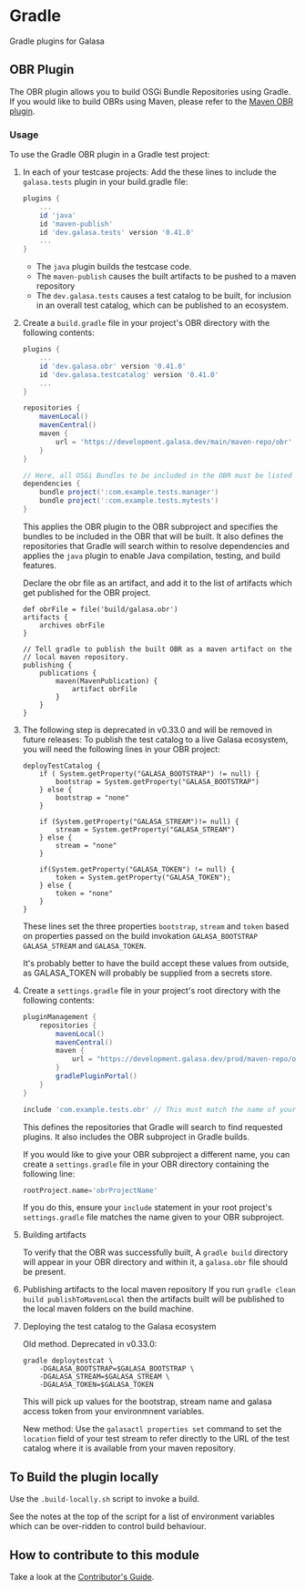 # Gradle
Gradle plugins for Galasa 

## OBR Plugin
The OBR plugin allows you to build OSGi Bundle Repositories using Gradle. If you would like to build OBRs using Maven, please refer to the [Maven OBR plugin](https://github.com/galasa-dev/galasa/blob/main/modules/maven/README.md). 

### Usage 
To use the Gradle OBR plugin in a Gradle test project:

1. In each of your testcase projects: Add the these lines to include the `galasa.tests` plugin in your build.gradle file:
    ```groovy
    plugins {
        ...
        id 'java' 
        id 'maven-publish'
        id 'dev.galasa.tests' version '0.41.0'
        ...
    }
    ```
    - The `java` plugin builds the testcase code.
    - The `maven-publish` causes the built artifacts to be pushed to a maven repository
    - The `dev.galasa.tests` causes a test catalog to be built, for inclusion in an overall test catalog, which can be published to an ecosystem.

2. Create a `build.gradle` file in your project's OBR directory with the following contents:

    ```groovy
    plugins {
        ...
        id 'dev.galasa.obr' version '0.41.0'
        id 'dev.galasa.testcatalog' version '0.41.0'
        ...
    }

    repositories {
        mavenLocal()
        mavenCentral()
        maven {
            url = 'https://development.galasa.dev/main/maven-repo/obr'
        }
    }

    // Here, all OSGi Bundles to be included in the OBR must be listed using the 'bundle' configuration
    dependencies {
        bundle project(':com.example.tests.manager')
        bundle project(':com.example.tests.mytests')
    }
    ```
    This applies the OBR plugin to the OBR subproject and specifies the bundles to be included in the OBR that will be built. It also defines the repositories that Gradle will search within to resolve dependencies and applies the `java` plugin to enable Java compilation, testing, and build features.


    Declare the obr file as an artifact, and add it to the list of artifacts which get published for the OBR project.
    ```
    def obrFile = file('build/galasa.obr')
    artifacts {
        archives obrFile
    }

    // Tell gradle to publish the built OBR as a maven artifact on the 
    // local maven repository.
    publishing {
        publications {
            maven(MavenPublication) {
                artifact obrFile
            }
        }
    }
    ```

3. The following step is deprecated in v0.33.0 and will be removed in future releases:
To publish the test catalog to a live Galasa ecosystem, you will need the following lines in your OBR project:
    ```
    deployTestCatalog {
        if ( System.getProperty("GALASA_BOOTSTRAP") != null) {
            bootstrap = System.getProperty("GALASA_BOOTSTRAP")
        } else {
            bootstrap = "none"
        }

        if (System.getProperty("GALASA_STREAM")!= null) {
            stream = System.getProperty("GALASA_STREAM")
        } else {
            stream = "none"
        }

        if(System.getProperty("GALASA_TOKEN") != null) {
            token = System.getProperty("GALASA_TOKEN");
        } else {
            token = "none"
        }
    }
    ```
    
    These lines set the three properties `bootstrap`, `stream` and `token` based on properties 
    passed on the build invokation `GALASA_BOOTSTRAP` `GALASA_STREAM` and `GALASA_TOKEN`.
    
    It's probably better to have the build accept these values from outside, as GALASA_TOKEN will
    probably be supplied from a secrets store.

4. Create a `settings.gradle` file in your project's root directory with the following contents:
   
    ```groovy
    pluginManagement {
        repositories {
            mavenLocal()
            mavenCentral()
            maven {
                url = "https://development.galasa.dev/prod/maven-repo/obr"
            }
            gradlePluginPortal()
        }
    }

    include 'com.example.tests.obr' // This must match the name of your OBR subproject.
    ```

    This defines the repositories that Gradle will search to find requested plugins. It also includes the OBR subproject in Gradle builds.

    If you would like to give your OBR subproject a different name, you can create a `settings.gradle` file in your OBR directory containing the following line:
    
    ```groovy
    rootProject.name='obrProjectName'
    ```
    
    If you do this, ensure your `include` statement in your root project's `settings.gradle` file matches the name given to your OBR subproject.

5. Building artifacts

    To verify that the OBR was successfully built, A `gradle build` directory will appear in your OBR directory and within it, a `galasa.obr` file should be present.

6. Publishing artifacts to the local maven repository
    If you run `gradle clean build publishToMavenLocal` then the artifacts built will be published to the local maven folders on the build machine.

7. Deploying the test catalog to the Galasa ecosystem

    Old method. Deprecated in v0.33.0:
    ```
    gradle deploytestcat \
        -DGALASA_BOOTSTRAP=$GALASA_BOOTSTRAP \
        -DGALASA_STREAM=$GALASA_STREAM \
        -DGALASA_TOKEN=$GALASA_TOKEN
    ```
    This will pick up values for the bootstrap, stream name and galasa access token from your environmnent variables.

    New method:
    Use the `galasactl properties set` command to set the `location` field of your test stream to refer directly to the URL of the test catalog where it is available from your maven repository.
        

## To Build the plugin locally
Use the `.build-locally.sh` script to invoke a build.

See the notes at the top of the script for a list of environment variables which can be over-ridden to control build behaviour.

## How to contribute to this module

Take a look at the [Contributor's Guide](https://github.com/galasa-dev/galasa/blob/main/CONTRIBUTING.md).